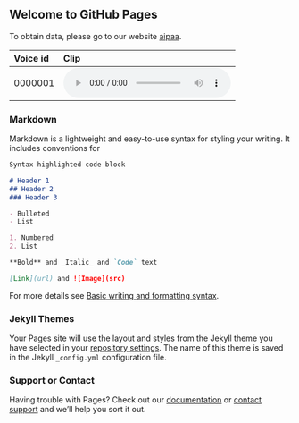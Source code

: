 ## Welcome to GitHub Pages



To obtain data, please go to our website [aipaa](https://aipaa.ir/).
<table>
  <thead>
    <tr>
      <th style="text-align: left">Voice id</th>
      <th style="text-align: left">Clip</th>
    </tr>
  </thead>
  <tbody>
    <tr>
      <td style="text-align: left">0000001</td>
      <td style="text-align: left"><audio controls="" src="https://github.com/ttschoice/ttschoice.github.io/blob/master/voice_clips/Windows_David.wav?raw=true" __idm_id__="777535492">Your browser does not support the <code>audio</code> element.</audio></td>
    </tr>
  </tbody>
</table>

### Markdown

Markdown is a lightweight and easy-to-use syntax for styling your writing. It includes conventions for

```markdown
Syntax highlighted code block

# Header 1
## Header 2
### Header 3

- Bulleted
- List

1. Numbered
2. List

**Bold** and _Italic_ and `Code` text

[Link](url) and ![Image](src)
```

For more details see [Basic writing and formatting syntax](https://docs.github.com/en/github/writing-on-github/getting-started-with-writing-and-formatting-on-github/basic-writing-and-formatting-syntax).

### Jekyll Themes

Your Pages site will use the layout and styles from the Jekyll theme you have selected in your [repository settings](https://github.com/Arman-Rayan-Sharif/tts.github.io/settings/pages). The name of this theme is saved in the Jekyll `_config.yml` configuration file.

### Support or Contact

Having trouble with Pages? Check out our [documentation](https://docs.github.com/categories/github-pages-basics/) or [contact support](https://support.github.com/contact) and we’ll help you sort it out.
